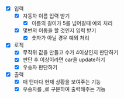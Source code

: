 - [X] 입력
  - [X] 자동차 이름 입력 받기  
    - [x] 이름의 길이가 5를 넘어갈때 예외 처리
  - [X] 몇번의 이동을 할 것인지 입력 받기 
    - [X] 숫자가 아닐 경우 예외 처리 
- [X] 로직
  - [x] 무작위 값을 만들고 수가 4이상인지 판단하기
  - [x] 판단 후 이상이라면 car을 update하기
  - [X] 우승자 판단하기
- [X] 출력
  - [X] 매 턴마다 현재 상황을 보여주는 기능
  - [X] 우승자를 ,로 구분하여 출력해주는 기능 